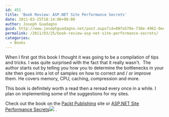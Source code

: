 ```yaml
---
id: 451
title: 'Book Review: ASP.NET Site Performance Secrets'
date: 2011-03-25T18:14:00+00:00
author: Joseph Guadagno
guid: http://www.josephguadagno.net/post.aspx?id=08fa578e-738e-4962-9ee7-2e2681aac3c9
permalink: /2011/03/25/book-review-asp-net-site-performance-secrets/
categories:
  - Books
---
```

When I first got this book I thought it was going to be a compilation of tips and tricks. I was quite surprised with the fact that it really wasn't.  The author starts out by telling you how you to determine the bottlenecks in your site then goes into a lot of samples on how to correct and / or improve them. He covers memory, CPU, caching, compression and more.  

This book is definitely worth a read then a reread every once in a while. I plan on implementing some of the suggestions for my sites.

Check out the book on the [Packt Publishing](https://www.packtpub.com/asp-net-site-performance-secrets/book) site or [ASP.NET Site Performance Secrets](http://www.amazon.com/gp/product/1849690685/ref=as_li_ss_tl?ie=UTF8&tag=beyondthebasic0e&linkCode=as2&camp=1789&creative=390957&creativeASIN=1849690685)![](http://www.assoc-amazon.com/e/ir?t=&l=as2&o=1&a=1849690685) .